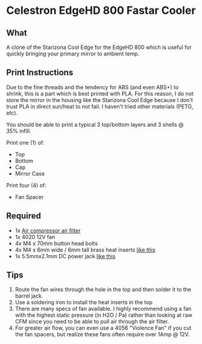 # Celestron EdgeHD 800 Fastar Cooler

## What 

A clone of the Starizona Cool Edge for the EdgeHD 800 which is useful for 
quickly bringing your primary mirror to ambient temp.

## Print Instructions

Due to the fine threads and the tendency for ABS (and even ABS+) to shrink, 
this is a part which is best printed with PLA.  For this reason, I do not
store the mirror in the housing like the Starizona Cool Edge because I don't 
trust PLA in direct sun/heat to not fail.  I haven't tried other materials (PETG,
etc).

You should be able to print a typical 3 top/bottom layers and 3 shells @ 35% infill.

Print one (1) of:

* Top
* Bottom
* Cap
* Mirror Case

Print four (4) of:

* Fan Spacer

## Required

* 1x [Air compressor air filter](https://www.amazon.com/Filter-Replacement-compressor-STO739-03-STO739-03AU/dp/B01LZFTLLD/ref=sr_1_36)
* 1x 4020 12V fan
* 4x M4 x 70mm button head bolts
* 4x M4 x 6mm wide / 6mm tall brass heat inserts [like this](https://www.aliexpress.com/item/4001258499799.html)
* 1x 5.5mmx2.1mm DC power jack [like this](https://smile.amazon.com/gp/product/B01N8VV78D/)


## Tips

1. Route the fan wires through the hole in the top and then solder it to the barrel jack.
1. Use a soldering iron to install the heat inserts in the top 
1. There are many specs of fan available.  I highly recommend using 
a fan with the highest static pressure (in H2O / Pa) rather than looking at raw CFM since
you need to be able to pull air through the air filter.
1. For greater air flow, you can even use a 4056 "Violence Fan" if you cut the fan spacers,
but realize these fans often require over 1Amp @ 12V.
